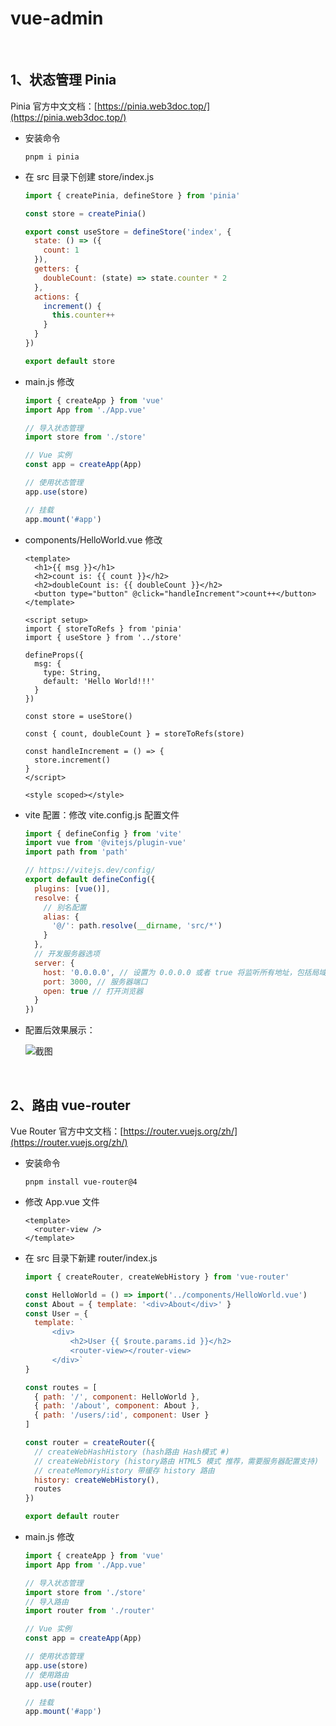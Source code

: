 # vue-admin

<br/>

## 1、状态管理 Pinia

Pinia 官方中文文档：[https://pinia.web3doc.top/](https://pinia.web3doc.top/)

- 安装命令
  ```
  pnpm i pinia
  ```

- 在 src 目录下创建 store/index.js
  ```javascript
  import { createPinia, defineStore } from 'pinia'
  
  const store = createPinia()
  
  export const useStore = defineStore('index', {
    state: () => ({
      count: 1
    }),
    getters: {
      doubleCount: (state) => state.counter * 2
    },
    actions: {
      increment() {
        this.counter++
      }
    }
  })
  
  export default store
  ```

- main.js 修改
  ```javascript
  import { createApp } from 'vue'
  import App from './App.vue'
  
  // 导入状态管理
  import store from './store'
  
  // Vue 实例
  const app = createApp(App)
  
  // 使用状态管理
  app.use(store)
  
  // 挂载
  app.mount('#app')
  ```

- components/HelloWorld.vue 修改
  ```html_ruby
  <template>
    <h1>{{ msg }}</h1>
    <h2>count is: {{ count }}</h2>
    <h2>doubleCount is: {{ doubleCount }}</h2>
    <button type="button" @click="handleIncrement">count++</button>
  </template>
  
  <script setup>
  import { storeToRefs } from 'pinia'
  import { useStore } from '../store'
  
  defineProps({
    msg: {
      type: String,
      default: 'Hello World!!!'
    }
  })
  
  const store = useStore()
  
  const { count, doubleCount } = storeToRefs(store)
  
  const handleIncrement = () => {
    store.increment()
  }
  </script>
  
  <style scoped></style>
  ```

- vite 配置：修改 vite.config.js 配置文件
  ```javascript
  import { defineConfig } from 'vite'
  import vue from '@vitejs/plugin-vue'
  import path from 'path'
  
  // https://vitejs.dev/config/
  export default defineConfig({
    plugins: [vue()],
    resolve: {
      // 别名配置
      alias: {
        '@/': path.resolve(__dirname, 'src/*')
      }
    },
    // 开发服务器选项
    server: {
      host: '0.0.0.0', // 设置为 0.0.0.0 或者 true 将监听所有地址，包括局域网和公网地址。
      port: 3000, // 服务器端口
      open: true // 打开浏览器
    }
  })
  ```

- 配置后效果展示：
  
  ![截图](d06d0c47a745f3c2936a1813e88db468.png)

<br/>

## 2、路由 vue-router

Vue Router 官方中文文档：[https://router.vuejs.org/zh/](https://router.vuejs.org/zh/)

- 安装命令
  ```
  pnpm install vue-router@4
  ```

- 修改 App.vue 文件
  ```html_ruby
  <template>
    <router-view />
  </template>
  ```

- 在 src 目录下新建 router/index.js
  ```javascript
  import { createRouter, createWebHistory } from 'vue-router'
  
  const HelloWorld = () => import('../components/HelloWorld.vue')
  const About = { template: '<div>About</div>' }
  const User = {
    template: `
  		<div>
  			<h2>User {{ $route.params.id }}</h2>
  			<router-view></router-view>
  		</div>`
  }
  
  const routes = [
    { path: '/', component: HelloWorld },
    { path: '/about', component: About },
    { path: '/users/:id', component: User }
  ]
  
  const router = createRouter({
    // createWebHashHistory (hash路由 Hash模式 #)
    // createWebHistory (history路由 HTML5 模式 推荐，需要服务器配置支持)
    // createMemoryHistory 带缓存 history 路由
    history: createWebHistory(),
    routes
  })
  
  export default router
  ```

- main.js 修改
  ```javascript
  import { createApp } from 'vue'
  import App from './App.vue'
  
  // 导入状态管理
  import store from './store'
  // 导入路由
  import router from './router'
  
  // Vue 实例
  const app = createApp(App)
  
  // 使用状态管理
  app.use(store)
  // 使用路由
  app.use(router)
  
  // 挂载
  app.mount('#app')
  ```